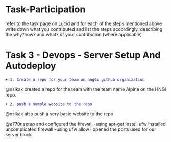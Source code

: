 # Task-Participation
refer to the task page on Lucid and for each of the steps mentioned above write down what you contributed and list the steps accordingly, describing the why?how? and what? of your contribution (where applicable)
# Task 3 - Devops - Server Setup And Autodeploy 
```diff
+ 1. Create a repo for your team on hng6i github organization 
```
@nsikak created a repo for the team with the team name Alpine on the HNGi repo.

``` diff
+ 2. push a sample website to the repo
```
@nsikak also push a very basic website to the repo 

@e770r setup and configured the firewall
 -using apt-get install ufw installed uncomplicated firewall
 -using ufw allow i opened the ports used for our server block
